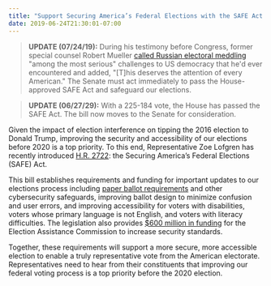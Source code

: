 ```yaml
---
title: "Support Securing America’s Federal Elections with the SAFE Act - Needs Senate Vote"
date: 2019-06-24T21:30:01-07:00
---
```

>**UPDATE (07/24/19):** During his testimony before Congress, former special counsel Robert Mueller [called Russian electoral meddling](https://www.nbcnews.com/politics/justice-department/robert-mueller-congressional-testimony-full-opening-statement-n1033391?cid=sm_npd_ms_fb_ma) "among the most serious" challenges to US democracy that he'd ever encountered and added, "[T]his deserves the attention of every American." The Senate must act immediately to pass the House-approved SAFE Act and safeguard our elections.  

>**UPDATE (06/27/29):** With a 225-184 vote, the House has passed the SAFE Act. The bill now moves to the Senate for consideration. 

Given the impact of election interference on tipping the 2016 election to Donald Trump, improving the security and accessibility of our elections before 2020 is a top priority. To this end, Representative Zoe Lofgren has recently introduced [H.R. 2722](https://www.congress.gov/bill/116th-congress/house-bill/2722): the Securing America’s Federal Elections (SAFE) Act. 

This bill establishes requirements and funding for important updates to our elections process including [paper ballot requirements](https://www.washingtontimes.com/news/2019/jun/21/election-security-bill-requiring-paper-ballots-adv/) and other cybersecurity safeguards, improving ballot design to minimize confusion and user errors, and improving accessibility for voters with disabilities, voters whose primary language is not English, and voters with literacy difficulties. The legislation also provides [$600 million in funding](https://thehill.com/policy/cybersecurity/449760-house-panel-advances-election-security-bill-requiring-paper-ballots) for the Election Assistance Commission to increase security standards.

Together, these requirements will support a more secure, more accessible election to enable a truly representative vote from the American electorate. Representatives need to hear from their constituents that improving our federal voting process is a top priority before the 2020 election. 
